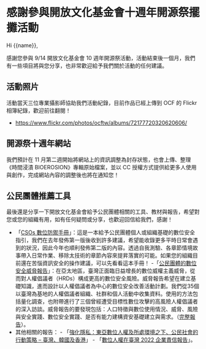 # 感謝參與開放文化基金會十週年開源祭擺攤活動

Hi {{name}},

感謝您參與 9/14 開放文化基金會 10 週年開源祭活動，活動結束後一個月，我們有一些項目將與您分享，也非常歡迎給予我們關於活動的任何建議。

## 活動照片

活動當天三位專業攝影師協助我們活動紀錄，目前作品已經上傳到 OCF 的 Flickr 相簿紀錄，歡迎前往翻閱！

- https://www.flickr.com/photos/ocftw/albums/72177720320620606/

## 開源祭十週年網站

我們預計在 11 月第二週開始將網站上的資訊調整為封存狀態，也會上傳、整理《時間浸漬 BIOEROSION》專輯原始檔案，並以 CC 授權方式提供給更多人使用與創作，完成網站內容的調整後也將在通知您！

## 公民團體推薦工具

最後還是分享一下開放文化基金會給予公民團體相關的工具、教材與報告，希望對您或您的組織有用，如有任何疑問或分享，也歡迎回信給我們，感謝！

- 「[CSOs 數位防禦手冊](https://digitalsecurityhandbook.ocf.tw/)」：這是一本給予公民團體個人或組織基礎的數位安全指引，我們在去年發佈第一版後收到許多建議，希望能收錄更多平時日常會遇到的狀況，因此今年也順利發佈第二版的內容。透過自我測驗、各章節情境故事帶入日常作業、移除太技術的章節內容來提昇落實的可能。如果您的組織目前還在苦惱資訊安全的操作建議，可以先看看這本手冊！
-「[公民團體的數位安全威脅報告](https://drive.google.com/file/d/1sxAFmSiJL6DzdO3ezq_hJSBROuGXNLAA/view)」：在亞太地區，臺灣正面臨日益增長的數位威權主義威脅，從而對人權倡議者（HRDs）構成更高的數位安全風險。威脅報告希望在建立基礎知識，進而設計以人權倡議者為中心的數位安全改善活動計劃。我們從35個以臺灣為基地的人權倡議者組織、社群和個人活動中收集資料。使用的方法包括量化調查，也附帶進行了三個曾經遭受目標性數位攻擊的高風險人權倡議者的深入訪談。威脅報告的要發現包括：人口特徵與數位使用情況、威脅、風險與安全實踐、數位安全實踐、是否有能力建構資安基礎建立與需求。（[完整報告](https://drive.google.com/file/d/1VV12Rp7IKkWexNTKQRuWIA4Zfd8ztN9X/view)）。
- 其他相關的報告：
      - 「[強化隱私：東亞數位人權及所處環境之下、公⺠社會的行動策略 – 臺灣、韓國及香港](https://drive.google.com/file/d/1qHl7VxUMSB8I061JX6mZ5O_IHc7Ulerw/view)」
      - 「[數位人權在臺灣 2022 企業責信報告](https://drive.google.com/file/d/1wEQz4BZ1dfwXHoj_ClvPAtXj1LNypCx1/view)」。
